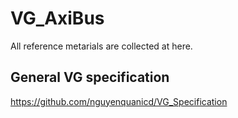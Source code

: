 # VG_AxiBus
All reference metarials are collected at here.

## General VG specification
https://github.com/nguyenquanicd/VG_Specification



